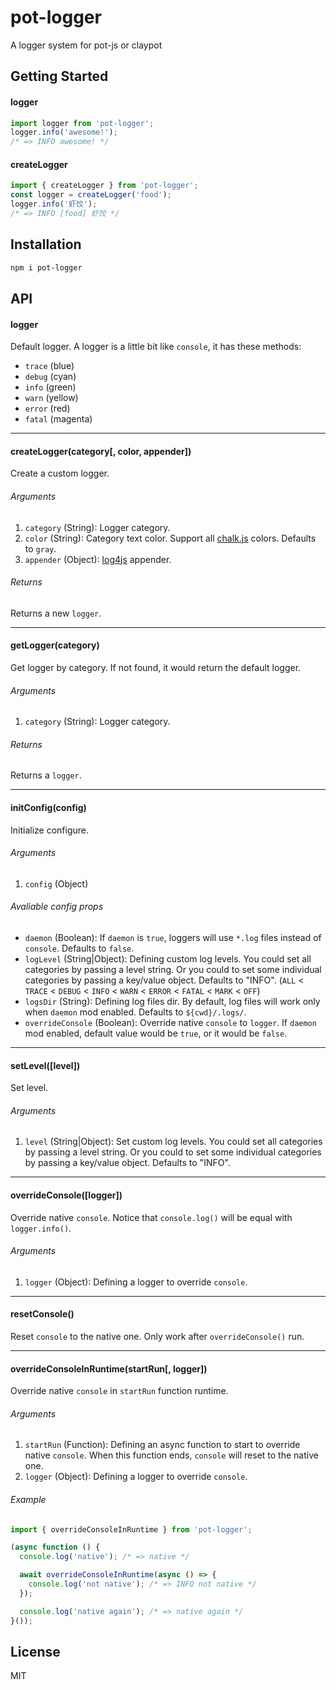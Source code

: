 # pot-logger

A logger system for pot-js or claypot


## Getting Started

#### logger

```js
import logger from 'pot-logger';
logger.info('awesome!');
/* => INFO awesome! */
```

#### createLogger

```js
import { createLogger } from 'pot-logger';
const logger = createLogger('food');
logger.info('虾饺');
/* => INFO [food] 虾饺 */
```

## Installation

```bash
npm i pot-logger
```


## API

#### logger

Default logger. A logger is a little bit like `console`, it has these methods:

- `trace` (blue)
- `debug` (cyan)
- `info` (green)
- `warn` (yellow)
- `error` (red)
- `fatal` (magenta)

---

#### createLogger(category[, color, appender])

Create a custom logger.

###### Arguments

1. `category` (String): Logger category.
2. `color` (String): Category text color. Support all [chalk.js](https://github.com/chalk/chalk) colors. Defaults to `gray`.
3. `appender` (Object): [log4js](https://nomiddlename.github.io/log4js-node/appenders.html) appender.

###### Returns

Returns a new `logger`.

---

#### getLogger(category)

Get logger by category. If not found, it would return the default logger.

###### Arguments

1. `category` (String): Logger category.

###### Returns

Returns a `logger`.

---

#### initConfig(config)

Initialize configure.

###### Arguments

1. `config` (Object)

###### Avaliable config props

- `daemon` (Boolean): If `daemon` is `true`, loggers will use `*.log` files instead of `console`. Defaults to `false`.
- `logLevel` (String|Object): Defining custom log levels. You could set all categories by passing a level string. Or you could to set some individual categories by passing a key/value object. Defaults to "INFO". (`ALL` < `TRACE` < `DEBUG` < `INFO` < `WARN` < `ERROR` < `FATAL` < `MARK` < `OFF`)
- `logsDir` (String): Defining log files dir. By default, log files will work only when `daemon` mod enabled. Defaults to `${cwd}/.logs/`.
- `overrideConsole` (Boolean): Override native `console` to `logger`. If `daemon` mod enabled, default value would be `true`, or it would be `false`.

---

#### setLevel([level])

Set level. 

###### Arguments

1. `level` (String|Object): Set custom log levels. You could set all categories by passing a level string. Or you could to set some individual categories by passing a key/value object. Defaults to "INFO".

---

#### overrideConsole([logger])

Override native `console`. Notice that `console.log()` will be equal with `logger.info()`.

###### Arguments

1. `logger` (Object): Defining a logger to override `console`.

---

#### resetConsole()

Reset `console` to the native one. Only work after `overrideConsole()` run.

---

#### overrideConsoleInRuntime(startRun[, logger])

Override native `console` in `startRun` function runtime.

###### Arguments

1. `startRun` (Function): Defining an async function to start to override native `console`. When this function ends, `console` will reset to the native one.
2. `logger` (Object): Defining a logger to override `console`.

###### Example

```js
import { overrideConsoleInRuntime } from 'pot-logger';

(async function () {
  console.log('native'); /* => native */

  await overrideConsoleInRuntime(async () => {
    console.log('not native'); /* => INFO not native */
  });

  console.log('native again'); /* => native again */
}());
```


## License

MIT
